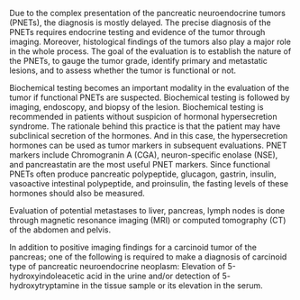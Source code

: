 Due to the complex presentation of the pancreatic neuroendocrine tumors (PNETs), the diagnosis is mostly delayed. The precise diagnosis of the PNETs requires endocrine testing and evidence of the tumor through imaging. Moreover, histological findings of the tumors also play a major role in the whole process. The goal of the evaluation is to establish the nature of the PNETs, to gauge the tumor grade, identify primary and metastatic lesions, and to assess whether the tumor is functional or not.

Biochemical testing becomes an important modality in the evaluation of the tumor if functional PNETs are suspected. Biochemical testing is followed by imaging, endoscopy, and biopsy of the lesion. Biochemical testing is recommended in patients without suspicion of hormonal hypersecretion syndrome. The rationale behind this practice is that the patient may have subclinical secretion of the hormones. And in this case, the hypersecretion hormones can be used as tumor markers in subsequent evaluations. PNET markers include Chromogranin A (CGA), neuron-specific enolase (NSE), and pancreastatin are the most useful PNET markers. Since functional PNETs often produce pancreatic polypeptide, glucagon, gastrin, insulin, vasoactive intestinal polypeptide, and proinsulin, the fasting levels of these hormones should also be measured.

Evaluation of potential metastases to liver, pancreas, lymph nodes is done through magnetic resonance imaging (MRI) or computed tomography (CT) of the abdomen and pelvis.

In addition to positive imaging findings for a carcinoid tumor of the pancreas; one of the following is required to make a diagnosis of carcinoid type of pancreatic neuroendocrine neoplasm: Elevation of 5-hydroxyindoleacetic acid in the urine and/or detection of 5- hydroxytryptamine in the tissue sample or its elevation in the serum.